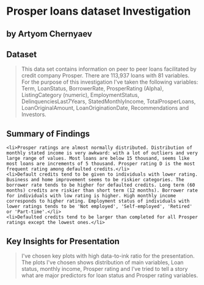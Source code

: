 # Prosper loans dataset Investigation

## by Artyom Chernyaev


## Dataset

> This data set contains information on peer to peer loans facilitated by credit company Prosper. There are 113,937 loans with 81 variables. For the purpose of this investigation I've taken the following variables: Term, LoanStatus, BorrowerRate, ProsperRating (Alpha), ListingCategory (numeric), EmploymentStatus, DelinquenciesLast7Years, StatedMonthlyIncome, TotalProsperLoans, LoanOriginalAmount, LoanOriginationDate, Recommendations and Investors.


## Summary of Findings

> <ul>
    <li>Prosper ratings are almost normally distributed. Distribution of monthly stated income is very awkward: with a lot of outliers and very large range of values. Most loans are below 15 thousand, seems like most loans are increments of 5 thousand. Prosper rating D is the most frequent rating among defaulted credits.</li>
    <li>Default credits tend to be given to individuals with lower rating. Business and home improvement seems to be riskier categories. The borrower rate tends to be higher for defaulted credits. Long term (60 months) credits are riskier than short term (12 months). Borrower rate for individuals with low rating is higher. High monthly income corresponds to higher rating. Employment status of individuals with lower ratings tends to be 'Not employed', 'Self-employed', 'Retired' or 'Part-time'.</li>
    <li>Defaulted credits tend to be larger than completed for all Prosper ratings except the lowest ones.</li>
</ul>


## Key Insights for Presentation

> I've chosen key plots with high data-to-ink ratio for the presentation. The plots I've chosen shows distribution of main variables, Loan status, monthly income, Prosper rating and I've tried to tell a story what are major predictors for loan status and Prosper rating variables.